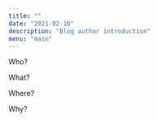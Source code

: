 ```yaml
---
title: ""
date: "2021-02-10"
description: "Blog author introduction"
menu: "main"
---
```


Who? 

What? 

Where?

Why?